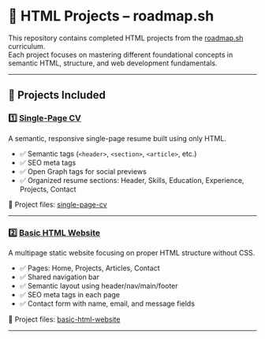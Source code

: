 # 🧰 HTML Projects – roadmap.sh

This repository contains completed HTML projects from the [roadmap.sh](https://roadmap.sh) curriculum.  
Each project focuses on mastering different foundational concepts in semantic HTML, structure, and web development fundamentals.

---

## 📁 Projects Included

### 1️⃣ [Single-Page CV](https://roadmap.sh/projects/single-page-cv)
A semantic, responsive single-page resume built using only HTML.

- ✅ Semantic tags (`<header>`, `<section>`, `<article>`, etc.)
- ✅ SEO meta tags
- ✅ Open Graph tags for social previews
- ✅ Organized resume sections: Header, Skills, Education, Experience, Projects, Contact

📂 Project files: [single-page-cv](https://github.com/Anujit1/FrontEndProjects/tree/main/single-page-cv)

---

### 2️⃣ [Basic HTML Website](https://roadmap.sh/projects/basic-html-website)
A multipage static website focusing on proper HTML structure without CSS.

- ✅ Pages: Home, Projects, Articles, Contact
- ✅ Shared navigation bar
- ✅ Semantic layout using header/nav/main/footer
- ✅ SEO meta tags in each page
- ✅ Contact form with name, email, and message fields

📂 Project files: [basic-html-website](https://github.com/Anujit1/FrontEndProjects/tree/main/Basic_HTML_Website)

---


